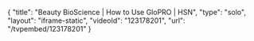{
    "title": "Beauty BioScience | How to Use GloPRO | HSN",
    "type": "solo",
    "layout": "iframe-static",
    "videoId": "123178201",
    "url": "\/tvpembed\/123178201"
}